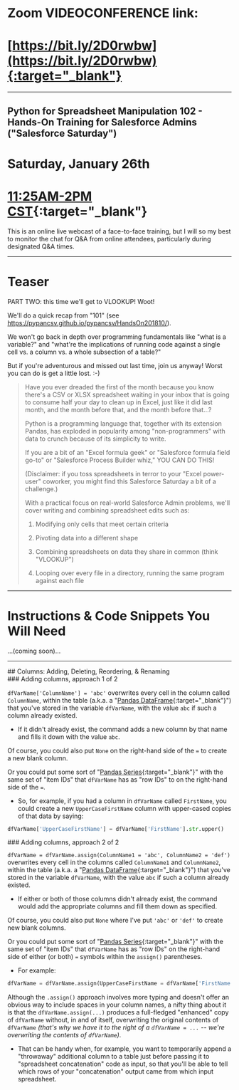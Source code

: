 # Zoom VIDEOCONFERENCE link:
# [https://bit.ly/2D0rwbw](https://bit.ly/2D0rwbw){:target="_blank"}

---

## Python for Spreadsheet Manipulation 102 - Hands-On Training for Salesforce Admins ("Salesforce Saturday")

# Saturday, January 26th
# [11:25AM-2PM CST](https://www.timeanddate.com/worldclock/fixedtime.html?iso=20190126T1125&p1=219){:target="_blank"}

This is an online live webcast of a face-to-face training, but I will so my best to monitor the chat for Q&A from online attendees, particularly during designated Q&A times.

---

# Teaser

PART TWO: this time we'll get to VLOOKUP! Woot!

We'll do a quick recap from "101" (see https://pypancsv.github.io/pypancsv/HandsOn201810/).

We won't go back in depth over programming fundamentals like "what is a variable?" and "what're the implications of running code against a single cell vs. a column vs. a whole subsection of a table?"

But if you're adventurous and missed out last time, join us anyway! Worst you can do is get a little lost.  :-)

> Have you ever dreaded the first of the month because you know there's a CSV or XLSX spreadsheet waiting in your inbox that is going to consume half your day to clean up in Excel, just like it did last month, and the month before that, and the month before that...?
> 
> Python is a programming language that, together with its extension Pandas, has exploded in popularity among "non-programmers" with data to crunch because of its simplicity to write.
> 
> If you are a bit of an "Excel formula geek" or "Salesforce formula field go-to" or "Salesforce Process Builder whiz," YOU CAN DO THIS!
> 
> (Disclaimer: if you toss spreadsheets in terror to your "Excel power-user" coworker, you might find this Salesforce Saturday a bit of a challenge.)
> 
> With a practical focus on real-world Salesforce Admin problems, we'll cover writing and combining spreadsheet edits such as:
> 
> 1. Modifying only cells that meet certain criteria
> 
> 2. Pivoting data into a different shape
> 
> 3. Combining spreadsheets on data they share in common (think "VLOOKUP")
> 
> 4. Looping over every file in a directory, running the same program against each file

---

# Instructions & Code Snippets You Will Need

...(coming soon)...

---

<div id="colcommands"/>
## Columns:  Adding, Deleting, Reordering, & Renaming

<div id="colcommands-add-1"/>
### Adding columns, approach 1 of 2

`dfVarName['ColumnName'] = 'abc'` overwrites every cell in the column called `ColumnName`, within the table (a.k.a. a "[Pandas DataFrame](https://pandas.pydata.org/pandas-docs/stable/dsintro.html){:target="_blank"}") that you've stored in the variable `dfVarName`, with the value `abc` if such a column already existed.

* If it didn't already exist, the command adds a new column by that name and fills it down with the value `abc`.

Of course, you could also put `None` on the right-hand side of the `=` to create a new blank column.

Or you could put some sort of "[Pandas Series](https://pandas.pydata.org/pandas-docs/stable/dsintro.html){:target="_blank"}" with the same set of "item IDs" that `dfVarName` has as "row IDs" to on the right-hand side of the `=`.

* So, for example, if you had a column in `dfVarName` called `FirstName`, you could create a new `UpperCaseFirstName` column with upper-cased copies of that data by saying:

```python
dfVarName['UpperCaseFirstName'] = dfVarName['FirstName'].str.upper()
```

<div id="colcommands-add-2"/>
### Adding columns, approach 2 of 2

`dfVarName = dfVarName.assign(ColumnName1 = 'abc', ColumnName2 = 'def')` overwrites every cell in the columns called `ColumnName1` and `ColumnName2`, within the table (a.k.a. a "[Pandas DataFrame](https://pandas.pydata.org/pandas-docs/stable/dsintro.html){:target="_blank"}") that you've stored in the variable `dfVarName`, with the value `abc` if such a column already existed.

* If either or both of those columns didn't already exist, the command would add the appropriate columns and fill them down as specified.

Of course, you could also put `None` where I've put `'abc'` or `'def'` to create new blank columns.

Or you could put some sort of "[Pandas Series](https://pandas.pydata.org/pandas-docs/stable/dsintro.html){:target="_blank"}" with the same set of "item IDs" that `dfVarName` has as "row IDs" on the right-hand side of either (or both) `=` symbols within the `assign()` parentheses.

* For example:
```python
dfVarName = dfVarName.assign(UpperCaseFirstName = dfVarName['FirstName'].str.upper(), LowerCaseFirstNamedfVarName['FirstName'].str.lower())
```

Although the `.assign()` approach involves more typing and doesn't offer an obvious way to include spaces in your column names, a nifty thing about it is that the `dfVarName.assign(...)` produces a full-fledged "enhanced" copy of `dfVarName` without, in and of itself, overwriting the original contents of `dfVarName` _(that's why we have it to the right of a `dfVarName = ...` -- we're overwriting the contents of `dfVarName`)_.

* That can be handy when, for example, you want to temporarily append a "throwaway" additional column to a table just before passing it to "spreadsheet concatenation" code as input, so that you'll be able to tell which rows of your "concatenation" output came from which input spreadsheet.
